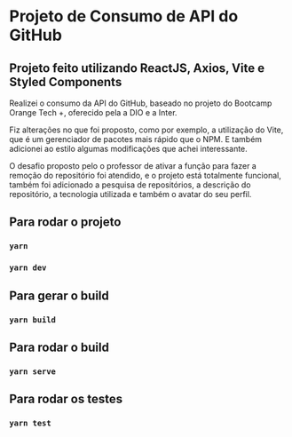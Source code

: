 # Projeto de Consumo de API do GitHub

## Projeto feito utilizando ReactJS, Axios, Vite e Styled Components

Realizei o consumo da API do GitHub, baseado no projeto do Bootcamp Orange Tech +, oferecido pela a DIO e a Inter.

Fiz alterações no que foi proposto, como por exemplo, a utilização do Vite, que é um gerenciador de pacotes mais rápido que o NPM. E também adicionei ao estilo algumas modificações que achei interessante.

O desafio proposto pelo o professor de ativar a função para fazer a remoção do repositório foi atendido, e o projeto está totalmente funcional, também foi adicionado a pesquisa de repositórios, a descrição do repositório, a tecnologia utilizada e também o avatar do seu perfil.

## Para rodar o projeto

### `yarn`

### `yarn dev`

## Para gerar o build

### `yarn build`

## Para rodar o build

### `yarn serve`

## Para rodar os testes

### `yarn test`


